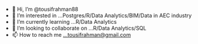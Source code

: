 - 👋 Hi, I’m @tousifrahman88
- 👀 I’m interested in ...Postgres/R/Data Analytics/BIM/Data in AEC industry
- 🌱 I’m currently learning ...R/Data Analytics
- 💞️ I’m looking to collaborate on ...R/Data Analytics/SQL
- 📫 How to reach me ...tousifrahman@gmail.com

<!---
tousifrahman88/tousifrahman88 is a ✨ special ✨ repository because its `README.md` (this file) appears on your GitHub profile.
You can click the Preview link to take a look at your changes.
--->
